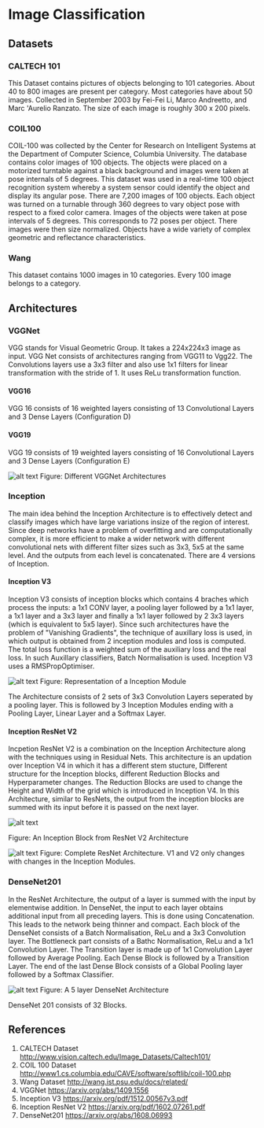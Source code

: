 # Image Classification

## Datasets
### CALTECH 101
This Dataset contains pictures of objects belonging to 101 categories. About 40 to 800 images are present per category. Most categories have about 50 images. Collected in September 2003 by Fei-Fei Li, Marco Andreetto, and Marc 'Aurelio Ranzato.  The size of each image is roughly 300 x 200 pixels.

### COIL100
COIL-100 was collected by the Center for Research on Intelligent Systems at the Department of Computer Science, Columbia University. The database contains color images of 100 objects. The objects were placed on a motorized turntable against a black background and images were taken at pose internals of 5 degrees. This dataset was used in a real-time 100 object recognition system whereby a system sensor could identify the object and display its angular pose. There are 7,200 images of 100 objects. Each object was turned on a turnable through 360 degrees to vary object pose with respect to a fixed color camera. Images of the objects were taken at pose intervals of 5 degrees. This corresponds to 72 poses per object. There images were then size normalized. Objects have a wide variety of complex geometric and reflectance characteristics.

### Wang
This dataset contains 1000 images in 10 categories. Every 100 image belongs to a category.

## Architectures
### VGGNet
VGG stands for Visual Geometric Group. It takes a 224x224x3 image as input. VGG Net consists of architectures ranging from VGG11 to Vgg22. The Convolutions layers use a 3x3 filter and also use 1x1 filters for linear transformation with the stride of 1. It uses ReLu transformation function.

#### VGG16
VGG 16 consists of 16 weighted layers consisting of 13 Convolutional Layers and 3 Dense Layers (Configuration D)

#### VGG19
VGG 19 consists of 19 weighted layers consisting of 16 Convolutional Layers and 3 Dense Layers (Configuration E)

![alt text](https://github.com/niranjana98/Image-Classification/blob/main/VGGNet.png)
Figure: Different VGGNet Architectures

### Inception
The main idea behind the Inception Architecture is to effectively detect and classify images which have large variations insize of the region of interest. Since deep networks have a problem of overfitting and are computationally complex, it is more efficient to make a wider network with different convolutional nets with different filter sizes such as 3x3, 5x5 at the same level. And the outputs from each level is concatenated. There are 4 versions of Inception. 

#### Inception V3
Inception V3 consists of inception blocks which contains 4 braches which process the inputs: a 1x1 CONV layer, a pooling layer followed by a 1x1 layer, a 1x1 layer and a 3x3 layer and finally a 1x1 layer followed by 2 3x3 layers (which is equivalent to 5x5 layer). Since such architectures have the problem of "Vanishing Gradients", the technique of auxillary loss is used, in which output is obtained from 2 inception modules and loss is computed. The total loss function is a weighted sum of the auxiliary loss and the real loss. In such Auxillary classifiers, Batch Normalisation is used. Inception V3 uses a RMSPropOptimiser.

![alt text](https://github.com/niranjana98/Image-Classification/blob/main/Inception%20Module.png)
Figure: Representation of a Inception Module

The Architecture consists of 2 sets of 3x3 Convolution Layers seperated by a pooling layer. This is followed by 3 Inception Modules ending with a Pooling Layer, Linear Layer and a Softmax Layer.

#### Inception ResNet V2
Incpetion ResNet V2 is a combination on the Inception Architecture along with the techniques using in Residual Nets. This architecture is an updation over Inception V4 in which it has a different stem stucture, Different structure for the Inception blocks, different Reduction Blocks and Hyperparameter changes. The Reduction Blocks are used to change the Height and Width of the grid which is introduced in Inception V4. In this Architecture, similar to ResNets, the output from the inception blocks are summed with its input before it is passed on the next layer. 

![alt text](https://github.com/niranjana98/Image-Classification/blob/main/Inception%20Block%20-%20ResNet.png)

Figure: An Inception Block from ResNet V2 Architecture

![alt text](https://github.com/niranjana98/Image-Classification/blob/main/ResNet%20Architecture.png)
Figure: Complete ResNet Architecture. V1 and V2 only changes with changes in the Inception Modules.

### DenseNet201
In the ResNet Architecture, the output of a layer is summed with the input by elementwise addition. In DenseNet, the input to each layer obtains additional input from all preceding layers. This is done using Concatenation. This leads to the network being thinner and compact. Each block of the DenseNet consists of a Batch Normalisation, ReLu and a 3x3 Convolution layer. The Bottleneck part consists of a Bathc Normalisation, ReLu and a 1x1 Convolution Layer. The Transition layer is made up of 1x1 Convolution Layer followed by Average Pooling. Each Dense Block is followed by a Transition Layer. The end of the last Dense Block consists of a Global Pooling layer followed by a Softmax Classifier. 

![alt text](https://github.com/niranjana98/Image-Classification/blob/main/DenseNet.png)
Figure: A 5 layer DenseNet Architecture

DenseNet 201 consists of 32 Blocks.

## References
1. CALTECH Dataset http://www.vision.caltech.edu/Image_Datasets/Caltech101/
2. COIL 100 Dataset http://www1.cs.columbia.edu/CAVE/software/softlib/coil-100.php
3. Wang Dataset http://wang.ist.psu.edu/docs/related/
4. VGGNet https://arxiv.org/abs/1409.1556
5. Inception V3 https://arxiv.org/pdf/1512.00567v3.pdf
6. Inception ResNet V2 https://arxiv.org/pdf/1602.07261.pdf
7. DenseNet201 https://arxiv.org/abs/1608.06993

